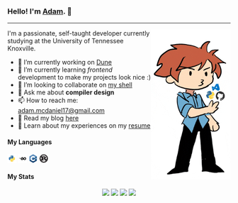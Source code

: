 ### Hello! I'm [Adam](https://adam-mcdaniel.github.io). 👋
---

<div align="left">
<img align='right' src="me.gif" width="180" />
<p>I'm a passionate, self-taught developer currently studying at the University of Tennessee Knoxville.</p>
<ul>
  <li> 🔭 I’m currently working on <a href="https://github.com/adam-mcdaniel/dune">Dune</a></li>
  <li> 🌱 I’m currently learning <i>frontend</i> development to make my projects look nice :)</li>
  <li> 🤝 I’m looking to collaborate on <a href="https://github.com/adam-mcdaniel/dune">my shell</a></li> 
  <li> 💬 Ask me about <b>compiler design</b></li>
  <li> 📫 How to reach me: <a href="mailto:adam.mcdaniel17@gmail.com">adam.mcdaniel17@gmail.com</a></li>
  <li> 📖 Read my blog <a href="https://adam-mcdaniel.github.io/blog">here</a></li>
  <li> 📄 Learn about my experiences on my <a href="https://github.com/adam-mcdaniel/resume">resume</a></li>
</ul>
</div>

#### My Languages
<code><img height="20" src="https://raw.githubusercontent.com/github/explore/80688e429a7d4ef2fca1e82350fe8e3517d3494d/topics/python/python.png"></code>
<code><img height="20" src="https://raw.githubusercontent.com/github/explore/80688e429a7d4ef2fca1e82350fe8e3517d3494d/topics/go/go.png"></code>
<code><img height="20" src="https://raw.githubusercontent.com/github/explore/80688e429a7d4ef2fca1e82350fe8e3517d3494d/topics/cpp/cpp.png"></code>
<code><img height="20" src="https://raw.githubusercontent.com/github/explore/80688e429a7d4ef2fca1e82350fe8e3517d3494d/topics/rust/rust.png"></code>    

<!--
<a href="https://adam-mcdaniel.github.io/">
  <img align="center" src="https://github-readme-stats.anuraghazra1.vercel.app/api?username=adam-mcdaniel&show_icons=true&include_all_commits=true" alt="Adam's github stats" />
</a>
<a href="https://adam-mcdaniel.github.io/">
  <img align="center" src="https://github-readme-stats.vercel.app/api/top-langs/?username=adam-mcdaniel&layout=compact" />
</a>
-->
#### My Stats

<p align="center">
  <img width="49%" src="https://github-readme-stats.vercel.app/api?username=adam-mcdaniel&show_icons=true&count_private=true" />
  <img width="49%" src="https://github-readme-streak-stats.herokuapp.com/?user=adam-mcdaniel" />
  
  <img width="42%" src="https://github-readme-stats.vercel.app/api/top-langs/?username=adam-mcdaniel&layout=compact" />
  <img width="56%" src="https://github-readme-stats.vercel.app/api/pin/?username=adam-mcdaniel&repo=oakc&line_height=20" />
</p>

<!--
<a href="https://adam-mcdaniel.github.io/">
  <img align="center" src="https://github-readme-stats.vercel.app/api/top-langs/?username=adam-mcdaniel&langs_count=4&hide=html" />
</a>
<a href="https://adam-mcdaniel.github.io/">
  <img align="center" src="https://github-readme-stats.vercel.app/api?username=adam-mcdaniel&show_icons=true&line_height=33&count_private=true" alt="Adam's GitHub Stats" />
</a>

<a href="https://github.com/adam-mcdaniel/oakc">
  <img align="center" src="https://github-readme-stats.vercel.app/api/pin/?username=adam-mcdaniel&repo=oakc&line_height=20" />
</a>


<a href="https://github.com/adam-mcdaniel/dune">
  <img align="center" src="https://github-readme-stats.vercel.app/api/pin/?username=adam-mcdaniel&repo=dune&line_height=20" />
</a>
-->
